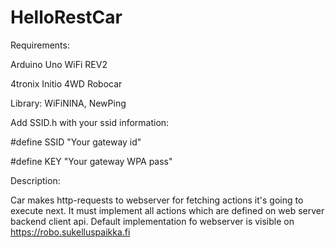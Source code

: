 # HelloRestCar
Requirements:

Arduino Uno WiFi REV2

4tronix Initio 4WD Robocar

Library:  WiFiNINA, NewPing


Add SSID.h with your ssid information:

#define SSID      "Your gateway id"

#define KEY       "Your gateway WPA pass"

Description:

Car makes http-requests to webserver for fetching actions it's going to execute next.
It must implement all actions which are defined on web server backend client api.
Default implementation fo webserver is visible on https://robo.sukelluspaikka.fi
